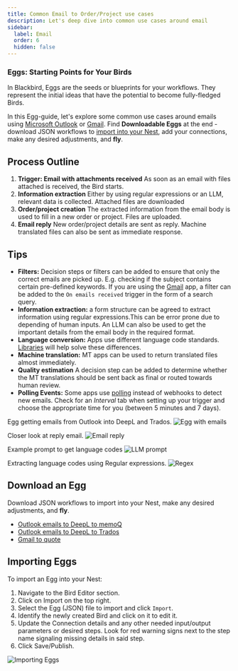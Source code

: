 ```yaml
---
title: Common Email to Order/Project use cases
description: Let's deep dive into common use cases around email
sidebar:
  label: Email
  order: 6
  hidden: false
---
```


### Eggs: Starting Points for Your Birds

In Blackbird, Eggs are the seeds or blueprints for your workflows. They represent the initial ideas that have the potential to become fully-fledged Birds.

In this Egg-guide, let's explore some common use cases around emails using [Microsoft Outlook](https://docs.blackbird.io/apps/microsoft-365-email-outlook/) or [Gmail](https://docs.blackbird.io/apps/gmail/). Find **Downloadable Eggs** at the end - download JSON workflows to [import into your Nest](https://docs.blackbird.io/eggs/emails/#importing-eggs), add your connections, make any desired adjustments, and **fly**.

## Process Outline

1. **Trigger: Email with attachments received**
As soon as an email with files attached is received, the Bird starts. 
2. **Information extraction**
Either by using regular expressions or an LLM, relevant data is collected. Attached files are downloaded
3. **Order/project creation**
The extracted information from the email body is used to fill in a new order or project. Files are uploaded.
4. **Email reply**
New order/project details are sent as reply. Machine translated files can also be sent as immediate response.

## Tips

- **Filters:** Decision steps or filters can be added to ensure that only the correct emails are picked up. E.g. checking if the subject contains certain pre-defined keywords. If you are using the [Gmail](https://docs.blackbird.io/apps/gmail/) app, a filter can be added to the `On emails received` trigger in the form of a search query.  
- **Information extraction:** a form structure can be agreed to extract information using regular expressions.This can be error prone due to depending of human inputs. An LLM can also be used to get the important details from the email body in the required format. 
- **Language conversion:** Apps use different language code standards. [Libraries](https://docs.blackbird.io/concepts/libraries/) will help solve these differences.
- **Machine translation:** MT apps can be used to return translated files almost immediately.
- **Quality estimation** A decision step can be added to determine whether the MT translations should be sent back as final or routed towards human review.
- **Polling Events:** Some apps use [polling](https://docs.blackbird.io/concepts/triggers/#polling) instead of webhooks to detect new emails. Check for an _Interval_ tab when setting up your trigger and choose the appropriate time for you (between 5 minutes and 7 days).

Egg getting emails from Outlook into DeepL and Trados.
![Egg with emails](~/assets/docs/eggs/Egg6_Outlook_DeepL_Trados.png)

Closer look at reply email.
![Email reply](~/assets/docs/eggs/Egg6_InstantReply.png)

Example prompt to get language codes
![LLM prompt](~/assets/docs/eggs/Egg6_GetLanguageExample.png)

Extracting language codes using Regular expressions.
![Regex](~/assets/docs/eggs/Egg6_ExtractLanguagesRegex.png)

## Download an Egg

Download JSON workflows to import into your Nest, make any desired adjustments, and **fly**.

- <a href="https://docs.blackbird.io/downloads/Outlook_MT_memoQ.json" download>Outlook emails to DeepL to memoQ</a>
- <a href="https://docs.blackbird.io//downloads/Outlook_MT_Trados.json" download>Outlook emails to DeepL to Trados</a>
- <a href="https://docs.blackbird.io//downloads/Gmail_to_quote.json" download>Gmail to quote</a>

## Importing Eggs

To import an Egg into your Nest:

1. Navigate to the Bird Editor section.
2. Click on Import on the top right.
3. Select the Egg (JSON) file to import and click `Import`.
4. Identify the newly created Bird and click on it to edit it.
5. Update the Connection details and any other needed input/output parameters or desired steps. Look for red warning signs next to the step name signaling missing details in said step.
6. Click Save/Publish.

![Importing Eggs](~/assets/docs/eggs/ImportEggs.gif)
